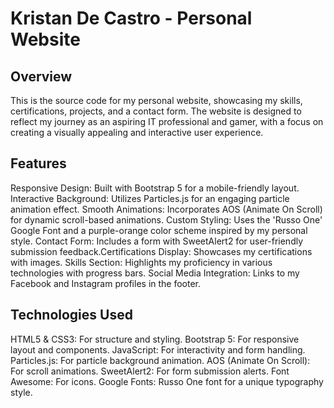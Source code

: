 # Kristan De Castro - Personal Website

## Overview
This is the source code for my personal website, showcasing my skills, certifications, projects, and a contact form. The website is designed to reflect my journey as an aspiring IT professional and gamer, with a focus on creating a visually appealing and interactive user experience.

## Features

Responsive Design: Built with Bootstrap 5 for a mobile-friendly layout.
Interactive Background: Utilizes Particles.js for an engaging particle animation effect.
Smooth Animations: Incorporates AOS (Animate On Scroll) for dynamic scroll-based animations.
Custom Styling: Uses the 'Russo One' Google Font and a purple-orange color scheme inspired by my personal style.
Contact Form: Includes a form with SweetAlert2 for user-friendly submission feedback.Certifications Display: Showcases my certifications with images.
Skills Section: Highlights my proficiency in various technologies with progress bars.
Social Media Integration: Links to my Facebook and Instagram profiles in the footer.

## Technologies Used
HTML5 & CSS3: For structure and styling.
Bootstrap 5: For responsive layout and components.
JavaScript: For interactivity and form handling.
Particles.js: For particle background animation.
AOS (Animate On Scroll): For scroll animations.
SweetAlert2: For form submission alerts.
Font Awesome: For icons.
Google Fonts: Russo One font for a unique typography style.